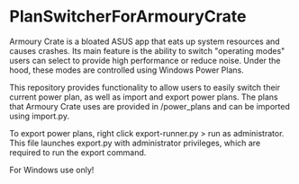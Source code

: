 # PlanSwitcherForArmouryCrate
Armoury Crate is a bloated ASUS app that eats up system resources and causes crashes.
Its main feature is the ability to switch "operating modes" users can select to provide high performance or reduce noise.
Under the hood, these modes are controlled using Windows Power Plans.

This repository provides functionality to allow users to easily switch their current power plan, as well as import and export power plans.
The plans that Armoury Crate uses are provided in /power_plans and can be imported using import.py.

To export power plans, right click export-runner.py > run as administrator.
This file launches export.py with administrator privileges, which are required to run the export command.

For Windows use only!
